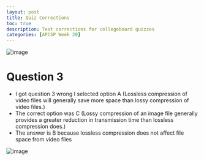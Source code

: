 ```yaml
---
layout: post
title: Quiz Corrections
toc: true
description: Test corrections for collegeboard quizzes
categories: [APCSP Week 20]
---
```


![image](https://user-images.githubusercontent.com/111910633/224819292-c97f5cd5-c10c-4a76-a689-3a0f3dfc7eb7.png)
# Question 3
- I got question 3 wrong I selected option A (Lossless compression of video files will generally save more space than lossy compression of video files.)
- The correct option was C (Lossy compression of an image file generally provides a greater reduction in transmission time than lossless compression does.)
- The answer is B because lossless compression does not affect file space from video files

![image](https://user-images.githubusercontent.com/111910633/224819772-c867c7a6-9e52-4bf0-9c54-30bb0ca089b5.png)


